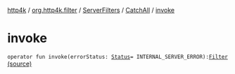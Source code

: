 [http4k](../../../index.md) / [org.http4k.filter](../../index.md) / [ServerFilters](../index.md) / [CatchAll](index.md) / [invoke](./invoke.md)

# invoke

`operator fun invoke(errorStatus: `[`Status`](../../../org.http4k.core/-status/index.md)` = INTERNAL_SERVER_ERROR): `[`Filter`](../../../org.http4k.core/-filter/index.md) [(source)](https://github.com/http4k/http4k/blob/master/http4k-core/src/main/kotlin/org/http4k/filter/ServerFilters.kt#L208)